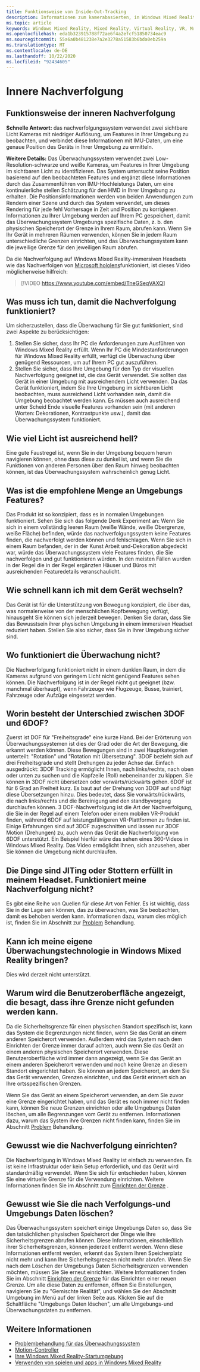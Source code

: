 ```yaml
---
title: Funktionsweise von Inside-Out-Tracking
description: Informationen zum kamerabasierten, in Windows Mixed Reality verwendeten System zur Nachverfolgung.
ms.topic: article
keywords: Windows Mixed Reality, Mixed Reality, Virtual Reality, VR, Mr, Inside-Out, Inside Out, Tracking, Kamera
ms.openlocfilehash: eda1b323915788f72ae6f4a2efcf51850734eac9
ms.sourcegitcommit: 55a6a0b481238e7a2e3278a51583b6bda0eb259a
ms.translationtype: MT
ms.contentlocale: de-DE
ms.lasthandoff: 10/22/2020
ms.locfileid: "92434605"
---
```

# <a name="inside-out-tracking"></a>Innere Nachverfolgung

## <a name="how-does-inside-out-tracking-work"></a>Funktionsweise der inneren Nachverfolgung

**Schnelle Antwort:** das nachverfolgungssystem verwendet zwei sichtbare Licht Kameras mit niedriger Auflösung, um Features in Ihrer Umgebung zu beobachten, und verbindet diese Informationen mit IMU-Daten, um eine genaue Position des Geräts in Ihrer Umgebung zu ermitteln.

**Weitere Details:** Das Überwachungssystem verwendet zwei Low-Resolution-schwarze und weiße Kameras, um Features in Ihrer Umgebung im sichtbaren Licht zu identifizieren. Das System untersucht seine Position basierend auf den beobachteten Features und ergänzt diese Informationen durch das Zusammenführen von IMU-Hochleistungs Daten, um eine kontinuierliche stellen Schätzung für den HMD in Ihrer Umgebung zu erhalten. Die Positionsinformationen werden von beiden Anwendungen zum Rendern einer Szene und durch das System verwendet, um dieses Rendering für jede fehl Vorhersage in Zeit und Position zu korrigieren. Informationen zu Ihrer Umgebung werden auf Ihrem PC gespeichert, damit das Überwachungssystem Umgebungs spezifische Daten, z. b. den physischen Speicherort der Grenze in Ihrem Raum, abrufen kann. Wenn Sie Ihr Gerät in mehreren Räumen verwenden, können Sie in jedem Raum unterschiedliche Grenzen einrichten, und das Überwachungssystem kann die jeweilige Grenze für den jeweiligen Raum abrufen.

Da die Nachverfolgung auf Windows Mixed Reality-immersiven Headsets wie das Nachverfolgen von [Microsoft hololens](https://www.microsoft.com/en-us/hololens)funktioniert, ist dieses Video möglicherweise hilfreich:

>[!VIDEO https://www.youtube.com/embed/TneGSeqVAXQ]

## <a name="what-do-i-need-to-make-tracking-work-well"></a>Was muss ich tun, damit die Nachverfolgung funktioniert?

Um sicherzustellen, dass die Überwachung für Sie gut funktioniert, sind zwei Aspekte zu berücksichtigen:
1. Stellen Sie sicher, dass Ihr PC die Anforderungen zum Ausführen von Windows Mixed Reality erfüllt. Wenn Ihr PC die Mindestanforderungen für Windows Mixed Reality erfüllt, verfügt die Überwachung über genügend Ressourcen, um auf Ihrem PC gut auszuführen.
2. Stellen Sie sicher, dass Ihre Umgebung für den Typ der visuellen Nachverfolgung geeignet ist, die das Gerät verwendet. Sie sollten das Gerät in einer Umgebung mit ausreichendem Licht verwenden. Da das Gerät funktioniert, indem Sie Ihre Umgebung im sichtbaren Licht beobachten, muss ausreichend Licht vorhanden sein, damit die Umgebung beobachtet werden kann. Es müssen auch ausreichend unter Scheid Ende visuelle Features vorhanden sein (mit anderen Worten: Dekorationen, Kontrastpunkte usw.), damit das Überwachungssystem funktioniert.

## <a name="how-much-light-is-enough-light"></a>Wie viel Licht ist ausreichend hell?

Eine gute Faustregel ist, wenn Sie in der Umgebung bequem herum navigieren können, ohne dass diese zu dunkel ist, und wenn Sie die Funktionen von anderen Personen über den Raum hinweg beobachten können, ist das Überwachungssystem wahrscheinlich genug Licht.

## <a name="what-is-the-recommended-amount-of-environmental-features"></a>Was ist die empfohlene Menge an Umgebungs Features?

Das Produkt ist so konzipiert, dass es in normalen Umgebungen funktioniert. Sehen Sie sich das folgende Denk Experiment an: Wenn Sie sich in einem vollständig leeren Raum (weiße Wände, weiße Obergrenze, weiße Fläche) befinden, würde das nachverfolgungssystem keine Features finden, die nachverfolgt werden können und fehlschlagen. Wenn Sie sich in einem Raum befanden, der in der Kunst Arbeit und-Dekoration abgedeckt war, würde das Überwachungssystem viele Features finden, die Sie nachverfolgen und gut funktionieren würden. In den meisten Fällen wurden in der Regel die in der Regel ergänzten Häuser und Büros mit ausreichenden Featuredetails veranschaulicht.

## <a name="how-fast-can-i-move-with-the-device"></a>Wie schnell kann ich mit dem Gerät wechseln?

Das Gerät ist für die Unterstützung von Bewegung konzipiert, die über das, was normalerweise von der menschlichen Kopfbewegung verfügt, hinausgeht Sie können sich jederzeit bewegen. Denken Sie daran, dass Sie das Bewusstsein ihrer physischen Umgebung in einem immersiven Headset reduziert haben. Stellen Sie also sicher, dass Sie in Ihrer Umgebung sicher sind.

## <a name="where-will-tracking-not-work"></a>Wo funktioniert die Überwachung nicht?

Die Nachverfolgung funktioniert nicht in einem dunklen Raum, in dem die Kameras aufgrund von geringem Licht nicht genügend Features sehen können. Die Nachverfolgung ist in der Regel nicht gut geeignet (bzw. manchmal überhaupt), wenn Fahrzeuge wie Flugzeuge, Busse, trainiert, Fahrzeuge oder Aufzüge eingesetzt werden.

## <a name="what-is-the-difference-between-3dof-and-6dof"></a>Worin besteht der Unterschied zwischen 3DOF und 6DOF?

Zuerst ist DOF für "Freiheitsgrade" eine kurze Hand. Bei der Erörterung von Überwachungssystemen ist dies der Grad oder die Art der Bewegung, die erkannt werden können. Diese Bewegungen sind in zwei Hauptkategorien unterteilt: "Rotation" und "Rotation mit Übersetzung". 3DOF bezieht sich auf drei Freiheitsgrade und stellt Drehungen zu jeder Achse dar. Einfach ausgedrückt: 3DOF Tracking ermöglicht Ihnen, nach links/rechts, nach oben oder unten zu suchen und die Kopfzeile (Roll) nebeneinander zu kippen. Sie können in 3DOF nicht übersetzen oder vorwärts/rückwärts gehen. 6DOF ist für 6 Grad an Freiheit kurz. Es baut auf der Drehung von 3DOF auf und fügt diese Übersetzungen hinzu. Dies bedeutet, dass Sie vorwärts/rückwärts, die nach links/rechts und die Bereinigung und den standbyvorgang durchlaufen können. 3 DOF-Nachverfolgung ist die Art der Nachverfolgung, die Sie in der Regel auf einem Telefon oder einem mobilen VR-Produkt finden, während 6DOF auf leistungsfähigeren VR-Plattformen zu finden ist. Einige Erfahrungen sind auf 3DOF zugeschnitten und lassen nur 3DOF Motion (Drehungen) zu, auch wenn das Gerät die Nachverfolgung von 6DOF unterstützt. Ein Beispiel hierfür wäre das sehen eines 360-Videos in Windows Mixed Reality. Das Video ermöglicht Ihnen, sich anzusehen, aber Sie können die Umgebung nicht durchlaufen.

## <a name="things-are-jittering-or-stuttering-in-my-headset-is-my-tracking-not-working"></a>Die Dinge sind JITing oder Stottern erfüllt in meinem Headset. Funktioniert meine Nachverfolgung nicht?

Es gibt eine Reihe von Quellen für diese Art von Fehler. Es ist wichtig, dass Sie in der Lage sein können, das zu überwachen, was Sie beobachten, damit es behoben werden kann. Informationen dazu, warum dies möglich ist, finden Sie im Abschnitt zur [Problem](tracking.md) Behandlung.

## <a name="can-i-bring-my-own-tracking-technology-to-windows-mixed-reality"></a>Kann ich meine eigene Überwachungstechnologie in Windows Mixed Reality bringen?

Dies wird derzeit nicht unterstützt.

## <a name="why-do-i-see-ui-that-says-cant-find-your-boundary"></a>Warum wird die Benutzeroberfläche angezeigt, die besagt, dass ihre Grenze nicht gefunden werden kann.

Da die Sicherheitsgrenze für einen physischen Standort spezifisch ist, kann das System die Begrenzungen nicht finden, wenn Sie das Gerät an einem anderen Speicherort verwenden. Außerdem wird das System nach dem Einrichten der Grenze immer darauf achten, auch wenn Sie das Gerät an einem anderen physischen Speicherort verwenden. Diese Benutzeroberfläche wird immer dann angezeigt, wenn Sie das Gerät an einem anderen Speicherort verwenden und noch keine Grenze an diesem Standort eingerichtet haben. Sie können an jedem Speicherort, an dem Sie das Gerät verwenden, Grenzen einrichten, und das Gerät erinnert sich an Ihre ortsspezifischen Grenzen.

Wenn Sie das Gerät an einem Speicherort verwenden, an dem Sie zuvor eine Grenze eingerichtet haben, und das Gerät es noch immer nicht finden kann, können Sie neue Grenzen einrichten oder alle Umgebungs Daten löschen, um alle Begrenzungen vom Gerät zu entfernen. Informationen dazu, warum das System ihre Grenzen nicht finden kann, finden Sie im Abschnitt [Problem](tracking.md) Behandlung.

## <a name="how-do-i-set-up-tracking"></a>Gewusst wie die Nachverfolgung einrichten?

Die Nachverfolgung in Windows Mixed Reality ist einfach zu verwenden. Es ist keine Infrastruktur oder kein Setup erforderlich, und das Gerät wird standardmäßig verwendet. Wenn Sie sich für entschieden haben, können Sie eine virtuelle Grenze für die Verwendung einrichten. Weitere Informationen finden Sie im Abschnitt zum [Einrichten der Grenze](set-up-windows-mixed-reality.md#set-up-your-room-boundary) .

## <a name="how-do-i-clear-tracking-and-environment-data"></a>Gewusst wie Sie die nach Verfolgungs-und Umgebungs Daten löschen?

Das Überwachungssystem speichert einige Umgebungs Daten so, dass Sie den tatsächlichen physischen Speicherort der Dinge wie Ihre Sicherheitsgrenzen abrufen können. Diese Informationen, einschließlich ihrer Sicherheitsgrenzen, können jederzeit entfernt werden. Wenn diese Informationen entfernt werden, erkennt das System Ihren Speicherplatz nicht mehr und kann Ihre Sicherheitsgrenzen nicht mehr abrufen. Wenn Sie nach dem Löschen der Umgebungs Daten Sicherheitsgrenzen verwenden möchten, müssen Sie Sie erneut einrichten. Weitere Informationen finden Sie im Abschnitt [Einrichten der Grenze](set-up-windows-mixed-reality.md#set-up-your-room-boundary) für das Einrichten einer neuen Grenze. Um alle diese Daten zu entfernen, öffnen Sie Einstellungen, navigieren Sie zu "Gemischte Realität", und wählen Sie den Abschnitt Umgebung im Menü auf der linken Seite aus. Klicken Sie auf die Schaltfläche "Umgebungs Daten löschen", um alle Umgebungs-und Überwachungsdaten zu entfernen.

## <a name="see-also"></a>Weitere Informationen
* [Problembehandlung für das Überwachungssystem](tracking.md)
* [Motion-Controller](controller-in-wmr.md)
* [Ihre Windows Mixed Reality-Startumgebung](your-mixed-reality-home.md)
* [Verwenden von spielen und apps in Windows Mixed Reality](using-games-and-apps-in-windows-mixed-reality.md)
